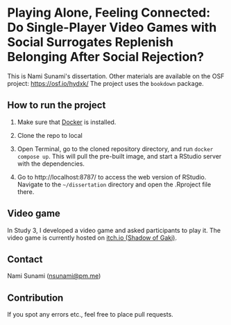 # Playing Alone, Feeling Connected: Do Single-Player Video Games with Social Surrogates Replenish Belonging After Social Rejection?

<!-- Please add a brief introduction to explain what the project is about    -->

This is Nami Sunami's dissertation. Other materials are available on the OSF project: https://osf.io/hydxk/
The project uses the `bookdown` package.

## How to run the project

1. Make sure that [Docker](https://www.docker.com/) is installed.

2. Clone the repo to local

3. Open Terminal, go to the cloned repository directory, and run `docker compose up`. This will pull the pre-built image, and start a RStudio server with the dependencies.

4. Go to http://localhost:8787/ to access the web version of RStudio. Navigate to the `~/dissertation` directory and open the .Rproject file there.

## Video game

In Study 3, I developed a video game and asked participants to play it.
The video game is currently hosted on [itch.io (Shadow of Gaki)](https://nsunami.itch.io/shadow-of-gaki).

## Contact

Nami Sunami (nsunami@pm.me)

## Contribution

If you spot any errors etc., feel free to place pull requests.
